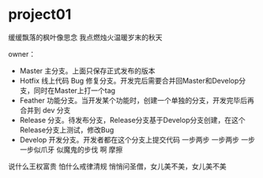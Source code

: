 # project01

缓缓飘落的枫叶像思念
我点燃烛火温暖岁末的秋天


owner：

- Master 主分支。上面只保存正式发布的版本
- Hotfix 线上代码 Bug 修复分支。开发完后需要合并回Master和Develop分支，同时在Master上打一个tag
- Feather 功能分支。当开发某个功能时，创建一个单独的分支，开发完毕后再合并到 dev 分支
- Release 分支。待发布分支，Release分支基于Develop分支创建，在这个Release分支上测试，修改Bug
- Develop 开发分支。开发者都在这个分支上提交代码
一步两步 一步两步 一步一步似爪牙 似魔鬼的步伐 啊 摩擦


说什么王权富贵 怕什么戒律清规
悄悄问圣僧，女儿美不美，女儿美不美

